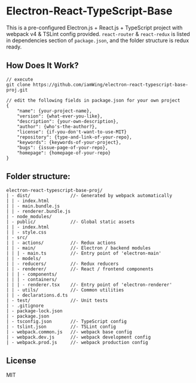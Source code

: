 # **Electron-React-TypeScript-Base**

This is a pre-configured Electron.js + React.js + TypeScript project with 
webpack v4 & TSLint config provided. `react-router` & `react-redux` is listed 
in dependencies section of `package.json`, and the folder structure is redux 
ready.

## **How Does It Work?**
```
// execute
git clone https://github.com/iamWing/electron-react-typescript-base-proj.git

// edit the following fields in package.json for your own project
{
    "name": {your-project-name},
    "version": {what-ever-you-like},
    "description": {your-own-description},
    "author": {who's-the-author?},
    "license": {if-you-don't-want-to-use-MIT}
    "repository": {type-and-link-of-your-repo},
    "keywords": {keywords-of-your-project},
    "bugs": {issue-page-of-your-repo},
    "homepage": {homepage-of-your-repo}
}
```

## **Folder structure:**
```
electron-react-typescript-base-proj/
| - dist/               //- Generated by webpack automatically
| | - index.html
| | - main.bundle.js
| | - renderer.bundle.js
| - node_modules/
| - public/             //- Global static assets
| | - index.html
| | - style.css
| - src/
| | - actions/          //- Redux actions
| | - main/             //- Electron / backend modules
| | | - main.ts         //- Entry point of 'electron-main'
| | - models/
| | - reducers/         //- Redux reducers
| | - renderer/         //- React / frontend components
| | | - components/
| | | - containers/
| | | - renderer.tsx    //- Entry point of 'electron-renderer'
| | - utils/            //- Common utilities
| | - declarations.d.ts
| - test/               //- Unit tests
| - .gitignore
| - package-lock.json
| - package.json
| - tsconfig.json       //- TypeScript config
| - tslint.json         //- TSLint config
| - webpack.common.js   //- webpack base config
| - webpack.dev.js      //- webpack development config
| - webpack.prod.js     //- webpack production config
```

## **License**

MIT
